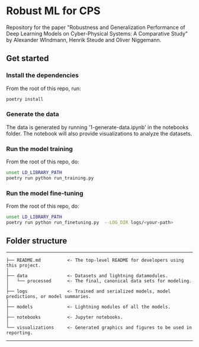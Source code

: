 # Robust ML for CPS

Repository for the paper "Robustness and Generalization Performance of Deep Learning Models on
Cyber-Physical Systems: A Comparative Study" by Alexander WIndmann, Henrik Steude and Oliver Niggemann.

## Get started
### Install the dependencies
From the root of this repo, run:
```sh
poetry install
```

### Generate the data
The data is generated by running '1-generate-data.ipynb' in the notebooks folder. The notebook will also provide visualizations to analyze the datasets.


### Run the model training
From the root of this repo, do:
```sh
unset LD_LIBRARY_PATH
poetry run python run_training.py
```

### Run the model fine-tuning
From the root of this repo, do:
```sh
unset LD_LIBRARY_PATH
poetry run python run_finetuning.py  --LOG_DIR logs/<your-path>
```

## Folder structure
---------
    ├── README.md          <- The top-level README for developers using this project.
    │
    ├── data               <- Datasets and lightning datamodules.
    │   └── processed      <- The final, canonical data sets for modeling.
    │
    ├── logs               <- Trained and serialized models, model predictions, or model summaries.
    │   
    ├── models             <- Lightning modules of all the models.
    │
    ├── notebooks          <- Jupyter notebooks.
    │
    └── visualizations     <- Generated graphics and figures to be used in reporting.
---------

